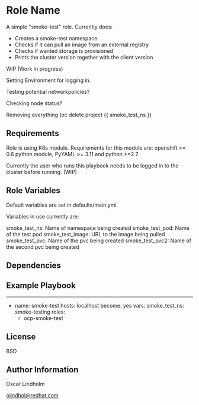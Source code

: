 Role Name
=========

A simple "smoke-test" role. Currently does:
- Creates a smoke-test namespace
- Checks if it can pull an image from an external registry
- Checks if wanted storage is provisioned
- Prints the cluster version together with the client version


WIP (Work in progress)

Setting Environment for logging in.

Testing potential networkpolicies?

Checking node status?

Removing everything (oc delete project {{ smoke_test_ns }}

Requirements
------------

Role is using K8s module. Requirements for this module are: openshift >= 0.6 python module, PyYAML >= 3.11 and python >=2.7

Currently the user who runs this playbook needs to be logged in to the cluster before running. (WIP)

Role Variables
--------------

Default variables are set in defaults/main.yml

Variables in use currently are:

smoke_test_ns: Name of namespace being created
smoke_test_pod: Name of the test pod
smoke_test_image: URL to the image being pulled
smoke_test_pvc: Name of the pvc being created
smoke_test_pvc2: Name of the second pvc being created

Dependencies
------------


Example Playbook
----------------

---
- name: smoke-test
  hosts: localhost
  become: yes
  vars:
    smoke_test_ns: smoke-testing
  roles:
  - ocp-smoke-test


License
-------

BSD

Author Information
------------------

Oscar Lindholm 

olindhol@redhat.com

